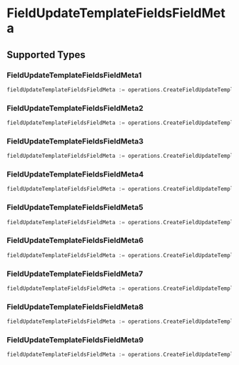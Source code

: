 # FieldUpdateTemplateFieldsFieldMeta


## Supported Types

### FieldUpdateTemplateFieldsFieldMeta1

```go
fieldUpdateTemplateFieldsFieldMeta := operations.CreateFieldUpdateTemplateFieldsFieldMetaFieldUpdateTemplateFieldsFieldMeta1(operations.FieldUpdateTemplateFieldsFieldMeta1{/* values here */})
```

### FieldUpdateTemplateFieldsFieldMeta2

```go
fieldUpdateTemplateFieldsFieldMeta := operations.CreateFieldUpdateTemplateFieldsFieldMetaFieldUpdateTemplateFieldsFieldMeta2(operations.FieldUpdateTemplateFieldsFieldMeta2{/* values here */})
```

### FieldUpdateTemplateFieldsFieldMeta3

```go
fieldUpdateTemplateFieldsFieldMeta := operations.CreateFieldUpdateTemplateFieldsFieldMetaFieldUpdateTemplateFieldsFieldMeta3(operations.FieldUpdateTemplateFieldsFieldMeta3{/* values here */})
```

### FieldUpdateTemplateFieldsFieldMeta4

```go
fieldUpdateTemplateFieldsFieldMeta := operations.CreateFieldUpdateTemplateFieldsFieldMetaFieldUpdateTemplateFieldsFieldMeta4(operations.FieldUpdateTemplateFieldsFieldMeta4{/* values here */})
```

### FieldUpdateTemplateFieldsFieldMeta5

```go
fieldUpdateTemplateFieldsFieldMeta := operations.CreateFieldUpdateTemplateFieldsFieldMetaFieldUpdateTemplateFieldsFieldMeta5(operations.FieldUpdateTemplateFieldsFieldMeta5{/* values here */})
```

### FieldUpdateTemplateFieldsFieldMeta6

```go
fieldUpdateTemplateFieldsFieldMeta := operations.CreateFieldUpdateTemplateFieldsFieldMetaFieldUpdateTemplateFieldsFieldMeta6(operations.FieldUpdateTemplateFieldsFieldMeta6{/* values here */})
```

### FieldUpdateTemplateFieldsFieldMeta7

```go
fieldUpdateTemplateFieldsFieldMeta := operations.CreateFieldUpdateTemplateFieldsFieldMetaFieldUpdateTemplateFieldsFieldMeta7(operations.FieldUpdateTemplateFieldsFieldMeta7{/* values here */})
```

### FieldUpdateTemplateFieldsFieldMeta8

```go
fieldUpdateTemplateFieldsFieldMeta := operations.CreateFieldUpdateTemplateFieldsFieldMetaFieldUpdateTemplateFieldsFieldMeta8(operations.FieldUpdateTemplateFieldsFieldMeta8{/* values here */})
```

### FieldUpdateTemplateFieldsFieldMeta9

```go
fieldUpdateTemplateFieldsFieldMeta := operations.CreateFieldUpdateTemplateFieldsFieldMetaFieldUpdateTemplateFieldsFieldMeta9(operations.FieldUpdateTemplateFieldsFieldMeta9{/* values here */})
```

